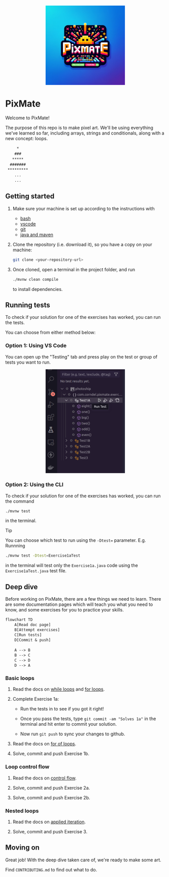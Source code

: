 <p align="center">
  <img src="assets/logo.png" width="250px"></img>
</p>

# PixMate

Welcome to PixMate!

The purpose of this repo is to make pixel art. We'll be using everything we've
learned so far, including arrays, strings and conditionals, along with a new
concept: loops.

```txt
     *
    ###
   *****
  #######
 *********
    ...
    ...
```

## Getting started

1. Make sure your machine is set up according to the instructions with

   - [bash](https://tech-docs.corndel.com/bash/)
   - [vscode](https://tech-docs.corndel.com/vscode/)
   - [git](https://tech-docs.corndel.com/git/)
   - [java and maven](https://tech-docs.corndel.com/java/installation.html)

1. Clone the repository (i.e. download it), so you have a copy on your machine:

   ```bash
   git clone <your-repository-url>
   ```

1. Once cloned, open a terminal in the project folder, and run

   ```bash
   ./mvnw clean compile
   ```

   to install dependencies.

## Running tests

To check if your solution for one of the exercises has worked, you can run the
tests.

You can choose from either method below:

### Option 1: Using VS Code

You can open up the "Testing" tab and press play on the test or group of tests
you want to run.

<p align="center">
  <img src="assets/image.png" width="250px"></img>
</p>

### Option 2: Using the CLI

To check if your solution for one of the exercises has worked, you can run the
command

```bash
./mvnw test
```

in the terminal.

> [!TIP]
>
> You can choose which test to run using the `-Dtest=` parameter. E.g. Runnning
>
> ```bash
> ./mvnw test -Dtest=Exercise1aTest
> ```
>
> in the terminal will test only the `Exercise1a.java` code using the
> `Exercise1aTest.java` test file.

## Deep dive

Before working on PixMate, there are a few things we need to learn. There are
some documentation pages which will teach you what you need to know, and some
exercises for you to practice your skills.

```mermaid
flowchart TD
    A[Read doc page]
    B[Attempt exercises]
    C[Run tests]
    D[Commit & push]

    A --> B
    B --> C
    C --> D
    D --> A
```

### Basic loops

1. Read the docs on
   [while loops](https://tech-docs.corndel.com/java/while-loops.html) and
   [for loops](https://tech-docs.corndel.com/java/for-loops.html).

1. Complete Exercise 1a:

   - Run the tests in to see if you got it right!

   - Once you pass the tests, type `git commit -am "Solves 1a"` in the terminal
     and hit enter to commit your solution.

   - Now run `git push` to sync your changes to github.

1. Read the docs on
   [for of loops](https://tech-docs.corndel.com/java/for-each-loops.html).

1. Solve, commit and push Exercise 1b.

### Loop control flow

1. Read the docs on
   [control flow](https://tech-docs.corndel.com/java/loop-control-flow.html).

1. Solve, commit and push Exercise 2a.

1. Solve, commit and push Exercise 2b.

### Nested loops

1. Read the docs on
   [applied iteration](https://tech-docs.corndel.com/java/nested-loops.html).

1. Solve, commit and push Exercise 3.

## Moving on

Great job! With the deep dive taken care of, we're ready to make some art.

Find `CONTRIBUTING.md` to find out what to do.
